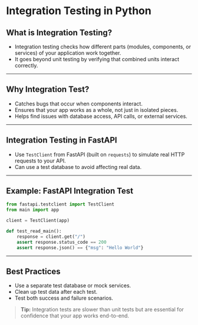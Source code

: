 # Integration Testing in Python

## What is Integration Testing?
- Integration testing checks how different parts (modules, components, or services) of your application work together.
- It goes beyond unit testing by verifying that combined units interact correctly.

---

## Why Integration Test?
- Catches bugs that occur when components interact.
- Ensures that your app works as a whole, not just in isolated pieces.
- Helps find issues with database access, API calls, or external services.

---

## Integration Testing in FastAPI
- Use `TestClient` from FastAPI (built on `requests`) to simulate real HTTP requests to your API.
- Can use a test database to avoid affecting real data.

---

## Example: FastAPI Integration Test
```python
from fastapi.testclient import TestClient
from main import app

client = TestClient(app)

def test_read_main():
    response = client.get("/")
    assert response.status_code == 200
    assert response.json() == {"msg": "Hello World"}
```

---

## Best Practices
- Use a separate test database or mock services.
- Clean up test data after each test.
- Test both success and failure scenarios.

> **Tip:** Integration tests are slower than unit tests but are essential for confidence that your app works end-to-end.
